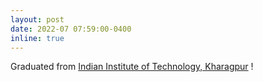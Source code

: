 ```yaml
---
layout: post
date: 2022-07 07:59:00-0400
inline: true
---
```

Graduated from [Indian Institute of Technology, Kharagpur](http://www.iitkgp.ac.in/) !
